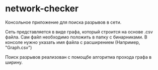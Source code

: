 # network-checker

Консольное приложение для поиска разрывов в сети.

Сеть представляется в виде графа, который строится на основе .csv файла.
Сам файл необходимо положить в папку с бинарниками.
В консоле нужно указать имя файла с расширением (Например, "Graph.csv")

Поиск разрывов реализован с помощбе алгоритма прохода графа в ширину.

